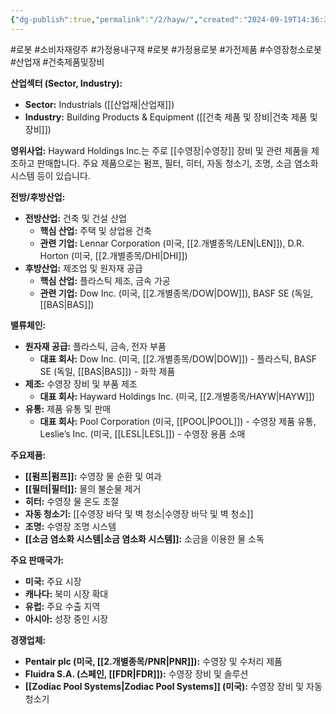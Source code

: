 ```yaml
---
{"dg-publish":true,"permalink":"/2/hayw/","created":"2024-09-19T14:36:31.762+09:00","updated":"2025-06-03T20:05:59.349+09:00"}
---
```


#로봇 #소비자재량주 #가정용내구재 #로봇 #가정용로봇 #가전제품 #수영장청소로봇 #산업재 #건축제품및장비


**산업섹터 (Sector, Industry):**

- **Sector:** Industrials ([[산업재\|산업재]])
- **Industry:** Building Products & Equipment ([[건축 제품 및 장비\|건축 제품 및 장비]])

**영위사업:** Hayward Holdings Inc.는 주로 [[수영장\|수영장]] 장비 및 관련 제품을 제조하고 판매합니다. 주요 제품으로는 펌프, 필터, 히터, 자동 청소기, 조명, 소금 염소화 시스템 등이 있습니다.

**전방/후방산업:**

- **전방산업:** 건축 및 건설 산업
    - **핵심 산업:** 주택 및 상업용 건축
    - **관련 기업:** Lennar Corporation (미국, [[2.개별종목/LEN\|LEN]]), D.R. Horton (미국, [[2.개별종목/DHI\|DHI]])
- **후방산업:** 제조업 및 원자재 공급
    - **핵심 산업:** 플라스틱 제조, 금속 가공
    - **관련 기업:** Dow Inc. (미국, [[2.개별종목/DOW\|DOW]]), BASF SE (독일, [[BAS\|BAS]])

**밸류체인:**

- **원자재 공급:** 플라스틱, 금속, 전자 부품
    - **대표 회사:** Dow Inc. (미국, [[2.개별종목/DOW\|DOW]]) - 플라스틱, BASF SE (독일, [[BAS\|BAS]]) - 화학 제품
- **제조:** 수영장 장비 및 부품 제조
    - **대표 회사:** Hayward Holdings Inc. (미국, [[2.개별종목/HAYW\|HAYW]])
- **유통:** 제품 유통 및 판매
    - **대표 회사:** Pool Corporation (미국, [[POOL\|POOL]]) - 수영장 제품 유통, Leslie’s Inc. (미국, [[LESL\|LESL]]) - 수영장 용품 소매

**주요제품:**

- **[[펌프\|펌프]]:** 수영장 물 순환 및 여과
- **[[필터\|필터]]:** 물의 불순물 제거
- **히터:** 수영장 물 온도 조절
- **자동 청소기:** [[수영장 바닥 및 벽 청소\|수영장 바닥 및 벽 청소]]
- **조명:** 수영장 조명 시스템
- **[[소금 염소화 시스템\|소금 염소화 시스템]]:** 소금을 이용한 물 소독

**주요 판매국가:**

- **미국:** 주요 시장
- **캐나다:** 북미 시장 확대
- **유럽:** 주요 수출 지역
- **아시아:** 성장 중인 시장

**경쟁업체:**

- **Pentair plc (미국, [[2.개별종목/PNR\|PNR]]):** 수영장 및 수처리 제품
- **Fluidra S.A. (스페인, [[FDR\|FDR]]):** 수영장 장비 및 솔루션
- **[[Zodiac Pool Systems\|Zodiac Pool Systems]] (미국):** 수영장 장비 및 자동 청소기